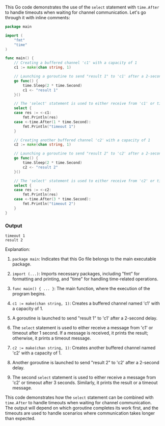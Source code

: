 This Go code demonstrates the use of the `select` statement with `time.After` to handle timeouts when waiting for channel communication. Let's go through it with inline comments:

```go
package main

import (
	"fmt"
	"time"
)

func main() {
	// Creating a buffered channel 'c1' with a capacity of 1
	c1 := make(chan string, 1)

	// Launching a goroutine to send "result 1" to 'c1' after a 2-second delay
	go func() {
		time.Sleep(2 * time.Second)
		c1 <- "result 1"
	}()

	// The 'select' statement is used to either receive from 'c1' or timeout after 1 second
	select {
	case res := <-c1:
		fmt.Println(res)
	case <-time.After(1 * time.Second):
		fmt.Println("timeout 1")
	}

	// Creating another buffered channel 'c2' with a capacity of 1
	c2 := make(chan string, 1)

	// Launching a goroutine to send "result 2" to 'c2' after a 2-second delay
	go func() {
		time.Sleep(2 * time.Second)
		c2 <- "result 2"
	}()

	// The 'select' statement is used to either receive from 'c2' or timeout after 3 seconds
	select {
	case res := <-c2:
		fmt.Println(res)
	case <-time.After(3 * time.Second):
		fmt.Println("timeout 2")
	}
}
```
### Output
```
timeout 1
result 2
```
Explanation:

1. `package main`: Indicates that this Go file belongs to the main executable package.

2. `import (...)`: Imports necessary packages, including "fmt" for formatting and printing, and "time" for handling time-related operations.

3. `func main() { ... }`: The main function, where the execution of the program begins.

4. `c1 := make(chan string, 1)`: Creates a buffered channel named 'c1' with a capacity of 1.

5. A goroutine is launched to send "result 1" to 'c1' after a 2-second delay.

6. The `select` statement is used to either receive a message from 'c1' or timeout after 1 second. If a message is received, it prints the result; otherwise, it prints a timeout message.

7. `c2 := make(chan string, 1)`: Creates another buffered channel named 'c2' with a capacity of 1.

8. Another goroutine is launched to send "result 2" to 'c2' after a 2-second delay.

9. The second `select` statement is used to either receive a message from 'c2' or timeout after 3 seconds. Similarly, it prints the result or a timeout message.

This code demonstrates how the `select` statement can be combined with `time.After` to handle timeouts when waiting for channel communication. The output will depend on which goroutine completes its work first, and the timeouts are used to handle scenarios where communication takes longer than expected.